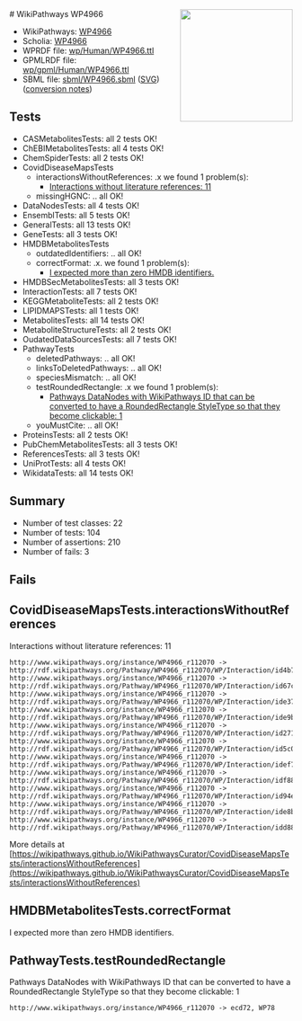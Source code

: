 <img style="float: right; width: 200px" src="../logo.png" />
# WikiPathways WP4966

* WikiPathways: [WP4966](https://identifiers.org/wikipathways:WP4966)
* Scholia: [WP4966](https://scholia.toolforge.org/wikipathways/WP4966)
* WPRDF file: [wp/Human/WP4966.ttl](../wp/Human/WP4966.ttl)
* GPMLRDF file: [wp/gpml/Human/WP4966.ttl](../wp/gpml/Human/WP4966.ttl)
* SBML file: [sbml/WP4966.sbml](../sbml/WP4966.sbml) ([SVG](../sbml/WP4966.svg)) ([conversion notes](../sbml/WP4966.txt))

## Tests
* CASMetabolitesTests: all 2 tests OK!
* ChEBIMetabolitesTests: all 4 tests OK!
* ChemSpiderTests: all 2 tests OK!
* CovidDiseaseMapsTests
    * interactionsWithoutReferences: .x we found 1 problem(s):
        * [Interactions without literature references: 11](#9701cce2)
    * missingHGNC: .. all OK!
* DataNodesTests: all 4 tests OK!
* EnsemblTests: all 5 tests OK!
* GeneralTests: all 13 tests OK!
* GeneTests: all 3 tests OK!
* HMDBMetabolitesTests
    * outdatedIdentifiers: .. all OK!
    * correctFormat: .x. we found 1 problem(s):
        * [I expected more than zero HMDB identifiers.](#ad154c1e)
* HMDBSecMetabolitesTests: all 3 tests OK!
* InteractionTests: all 7 tests OK!
* KEGGMetaboliteTests: all 2 tests OK!
* LIPIDMAPSTests: all 1 tests OK!
* MetabolitesTests: all 14 tests OK!
* MetaboliteStructureTests: all 2 tests OK!
* OudatedDataSourcesTests: all 7 tests OK!
* PathwayTests
    * deletedPathways: .. all OK!
    * linksToDeletedPathways: .. all OK!
    * speciesMismatch: .. all OK!
    * testRoundedRectangle: .x we found 1 problem(s):
        * [Pathways DataNodes with WikiPathways ID that can be converted to have a RoundedRectangle StyleType so that they become clickable: 1](#9fbad3cb)
    * youMustCite: .. all OK!
* ProteinsTests: all 2 tests OK!
* PubChemMetabolitesTests: all 3 tests OK!
* ReferencesTests: all 3 tests OK!
* UniProtTests: all 4 tests OK!
* WikidataTests: all 14 tests OK!


## Summary

* Number of test classes: 22
* Number of tests: 104
* Number of assertions: 210
* Number of fails: 3

## Fails

<a name="9701cce2" />

## CovidDiseaseMapsTests.interactionsWithoutReferences

Interactions without literature references: 11
```
http://www.wikipathways.org/instance/WP4966_r112070 -> http://rdf.wikipathways.org/Pathway/WP4966_r112070/WP/Interaction/id4b7bb88d
http://www.wikipathways.org/instance/WP4966_r112070 -> http://rdf.wikipathways.org/Pathway/WP4966_r112070/WP/Interaction/id67c7a54a
http://www.wikipathways.org/instance/WP4966_r112070 -> http://rdf.wikipathways.org/Pathway/WP4966_r112070/WP/Interaction/ide378a41f
http://www.wikipathways.org/instance/WP4966_r112070 -> http://rdf.wikipathways.org/Pathway/WP4966_r112070/WP/Interaction/ide9b9942d
http://www.wikipathways.org/instance/WP4966_r112070 -> http://rdf.wikipathways.org/Pathway/WP4966_r112070/WP/Interaction/id27115e07
http://www.wikipathways.org/instance/WP4966_r112070 -> http://rdf.wikipathways.org/Pathway/WP4966_r112070/WP/Interaction/id5c0f2e2e
http://www.wikipathways.org/instance/WP4966_r112070 -> http://rdf.wikipathways.org/Pathway/WP4966_r112070/WP/Interaction/idef798b17
http://www.wikipathways.org/instance/WP4966_r112070 -> http://rdf.wikipathways.org/Pathway/WP4966_r112070/WP/Interaction/idf88e006d
http://www.wikipathways.org/instance/WP4966_r112070 -> http://rdf.wikipathways.org/Pathway/WP4966_r112070/WP/Interaction/id94e0bf5e
http://www.wikipathways.org/instance/WP4966_r112070 -> http://rdf.wikipathways.org/Pathway/WP4966_r112070/WP/Interaction/ide8b93ca4
http://www.wikipathways.org/instance/WP4966_r112070 -> http://rdf.wikipathways.org/Pathway/WP4966_r112070/WP/Interaction/idd88060cb
```

More details at [https://wikipathways.github.io/WikiPathwaysCurator/CovidDiseaseMapsTests/interactionsWithoutReferences](https://wikipathways.github.io/WikiPathwaysCurator/CovidDiseaseMapsTests/interactionsWithoutReferences)

<a name="ad154c1e" />

## HMDBMetabolitesTests.correctFormat

I expected more than zero HMDB identifiers.
<a name="9fbad3cb" />

## PathwayTests.testRoundedRectangle

Pathways DataNodes with WikiPathways ID that can be converted to have a RoundedRectangle StyleType so that they become clickable: 1
```
http://www.wikipathways.org/instance/WP4966_r112070 -> ecd72, WP78
 ```

